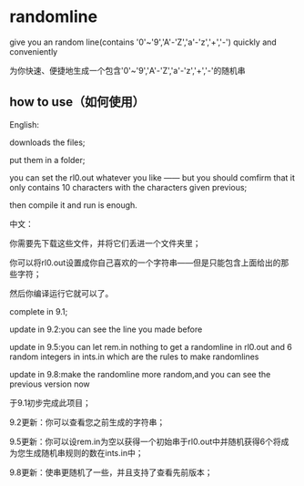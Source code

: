 # randomline
give you an random line(contains '0'~'9','A'-'Z','a'-'z','+','-') quickly and conveniently

为你快速、便捷地生成一个包含'0'~'9','A'-'Z','a'-'z','+','-'的随机串

## how to use（如何使用）

English:

downloads the files;

put them in a folder;

you can set the rl0.out whatever you like —— but you should comfirm that it only contains 10 characters with the characters given previous;

then compile it and run is enough.

中文：

你需要先下载这些文件，并将它们丢进一个文件夹里；

你可以将rl0.out设置成你自己喜欢的一个字符串——但是只能包含上面给出的那些字符；

然后你编译运行它就可以了。

complete in 9.1;

update in 9.2:you can see the line you made before

update in 9.5:you can let rem.in nothing to get a randomline in rl0.out and 6 random integers in ints.in which are the rules to make randomlines

update in 9.8:make the randomline more random,and you can see the previous version now

于9.1初步完成此项目；

9.2更新：你可以查看您之前生成的字符串；

9.5更新：你可以设rem.in为空以获得一个初始串于rl0.out中并随机获得6个将成为您生成随机串规则的数在ints.in中；

9.8更新：使串更随机了一些，并且支持了查看先前版本；

